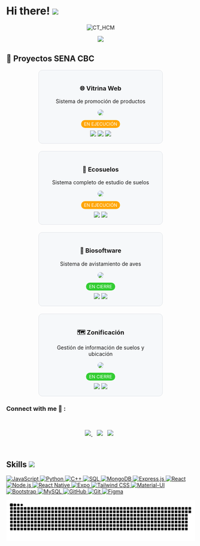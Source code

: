 <h1> Hi there! <img src = "https://raw.githubusercontent.com/MartinHeinz/MartinHeinz/master/wave.gif" width = 40px> </h1>
<div align="center">
 
![CT_HCM](https://i.postimg.cc/L55KWqBc/Black-and-Yellow-Web-Developer-Linked-In-Banner.png)
</div>
<p align='center'>
<img src="https://readme-typing-svg.herokuapp.com?color=%2336BCF7&size=25&center=true&vCenter=true&width=433&height=75&lines=I'm+Sebastian+Pitre;Frontend+Developer;%40sebastianpitre10">
</p>

## 🚀 Proyectos SENA CBC

<div align="center" style="display: flex; flex-wrap: wrap; gap: 20px; justify-content: center;">

<!-- PRIMERA FILA -->
<div style="width: 48%; min-width: 300px; border: 1px solid #e1e4e8; border-radius: 10px; padding: 15px; background: #f6f8fa;">
  <h3 align="center">🌐 Vitrina Web</h3>
  <p align="center">Sistema de promoción de productos</p>
  <img src="https://images.unsplash.com/photo-1551434678-e076c223a692?w=500&h=200&fit=crop" style="border-radius: 8px; width: 100%;">
  <div align="center" style="margin: 10px 0;">
    <span style="background: #FFA500; color: white; padding: 3px 8px; border-radius: 12px; font-size: 12px;">EN EJECUCIÓN</span>
  </div>
  <div align="center">
    <img src="https://img.shields.io/badge/-HTML5-E34F26?logo=html5&logoColor=white">
    <img src="https://img.shields.io/badge/-CSS3-1572B6?logo=css3&logoColor=white">
    <img src="https://img.shields.io/badge/-JavaScript-F7DF1E?logo=javascript&logoColor=black">
  </div>
</div>

<div style="width: 48%; min-width: 300px; border: 1px solid #e1e4e8; border-radius: 10px; padding: 15px; background: #f6f8fa;">
  <h3 align="center">🌱 Ecosuelos</h3>
  <p align="center">Sistema completo de estudio de suelos</p>
  <img src="https://images.unsplash.com/photo-1605000797499-95a51c5269ae?w=500&h=200&fit=crop" style="border-radius: 8px; width: 100%;">
  <div align="center" style="margin: 10px 0;">
    <span style="background: #FFA500; color: white; padding: 3px 8px; border-radius: 12px; font-size: 12px;">EN EJECUCIÓN</span>
  </div>
  <div align="center">
    <img src="https://img.shields.io/badge/-Python-3776AB?logo=python&logoColor=white">
    <img src="https://img.shields.io/badge/-Django-092E20?logo=django&logoColor=white">
  </div>
</div>

<!-- SEGUNDA FILA -->
<div style="width: 48%; min-width: 300px; border: 1px solid #e1e4e8; border-radius: 10px; padding: 15px; background: #f6f8fa;">
  <h3 align="center">🦜 Biosoftware</h3>
  <p align="center">Sistema de avistamiento de aves</p>
  <img src="https://images.unsplash.com/photo-1551085254-e96b210db58a?w=500&h=200&fit=crop" style="border-radius: 8px; width: 100%;">
  <div align="center" style="margin: 10px 0;">
    <span style="background: #32CD32; color: white; padding: 3px 8px; border-radius: 12px; font-size: 12px;">EN CIERRE</span>
  </div>
  <div align="center">
    <img src="https://img.shields.io/badge/-Java-007396?logo=java&logoColor=white">
    <img src="https://img.shields.io/badge/-Spring-6DB33F?logo=spring&logoColor=white">
  </div>
</div>

<div style="width: 48%; min-width: 300px; border: 1px solid #e1e4e8; border-radius: 10px; padding: 15px; background: #f6f8fa;">
  <h3 align="center">🗺️ Zonificación</h3>
  <p align="center">Gestión de información de suelos y ubicación</p>
  <img src="https://images.unsplash.com/photo-1464822759023-fed622ff2c3b?w=500&h=200&fit=crop" style="border-radius: 8px; width: 100%;">
  <div align="center" style="margin: 10px 0;">
    <span style="background: #32CD32; color: white; padding: 3px 8px; border-radius: 12px; font-size: 12px;">EN CIERRE</span>
  </div>
  <div align="center">
    <img src="https://img.shields.io/badge/-PHP-777BB4?logo=php&logoColor=white">
    <img src="https://img.shields.io/badge/-Laravel-FF2D20?logo=laravel&logoColor=white">
  </div>
</div>

</div>

### Connect with me 🔗 :
<br>
<p align='center'>
<a href="mailto:ahmadpiracha3@gmail.com" target="_blank">
<img src="https://img.shields.io/badge/Gmail-D14836?style=for-the-badge&logo=gmail&logoColor=white">
</a>&nbsp;&nbsp;
<a href="https://www.instagram.com/ahmadpiracha" target="_blank">
<img src="https://img.shields.io/badge/ahmadpiracha-%23E4405F.svg?style=for-the-badge&logo=Instagram&logoColor=white"></a>&nbsp;&nbsp;
<a href="https://www.linkedin.com/in/ahmad-waseem-piracha" target="_blank">
<img src="https://img.shields.io/badge/linkedin-%230077B5.svg?style=for-the-badge&logo=linkedin&logoColor=white"></a>&nbsp;&nbsp;
</p>
<br>

## Skills <img src="https://media2.giphy.com/media/QssGEmpkyEOhBCb7e1/giphy.gif?cid=ecf05e47a0n3gi1bfqntqmob8g9aid1oyj2wr3ds3mg700bl&rid=giphy.gif" width=32px>

<!-- Programming Languages -->

<a href="https://developer.mozilla.org/en-US/docs/Web/JavaScript" target="_blank">
  <img alt="JavaScript" src="https://img.shields.io/badge/JavaScript-F7DF1E?style=for-the-badge&logo=javascript&logoColor=black">
</a>
<a href="https://www.python.org/" target="_blank">
  <img alt="Python" src="https://img.shields.io/badge/Python-3776AB?style=for-the-badge&logo=python&logoColor=white">
</a>

<a href="https://www.cplusplus.com/" target="_blank">
  <img alt="C++" src="https://img.shields.io/badge/C++-00599C?style=for-the-badge&logo=c%2B%2B&logoColor=white">
</a>

<a href="https://www.microsoft.com/en-us/sql-server" target="_blank">
  <img alt="SQL" src="https://img.shields.io/badge/SQL-CC2927?style=for-the-badge&logo=microsoft%20sql%20server&logoColor=white">
</a>

<!-- Web Development -->


<a href="https://www.mongodb.com/" target="_blank">
  <img alt="MongoDB" src="https://img.shields.io/badge/MongoDB-47A248?style=for-the-badge&logo=mongodb&logoColor=white">
</a>
<a href="https://expressjs.com/" target="_blank">
  <img alt="Express.js" src="https://img.shields.io/badge/Express.js-000000?style=for-the-badge&logo=express&logoColor=white">
</a>

<a href="https://reactjs.org/" target="_blank">
  <img alt="React" src="https://img.shields.io/badge/React-61DAFB?style=for-the-badge&logo=react&logoColor=black">
</a>
<a href="https://nodejs.org/" target="_blank">
  <img alt="Node.js" src="https://img.shields.io/badge/Node.js-339933?style=for-the-badge&logo=node.js&logoColor=white">
</a>

<!-- Mobile Development -->
<a href="https://reactnative.dev/" target="_blank">
  <img alt="React Native" src="https://img.shields.io/badge/React_Native-61DAFB?style=for-the-badge&logo=react&logoColor=black">
</a>
<a href="https://expo.dev/" target="_blank">
  <img alt="Expo" src="https://img.shields.io/badge/Expo-000020?style=for-the-badge&logo=expo&logoColor=white">
</a>

<!-- Frontend Frameworks/Libraries -->
<a href="https://tailwindcss.com/" target="_blank">
  <img alt="Tailwind CSS" src="https://img.shields.io/badge/Tailwind_CSS-38B2AC?style=for-the-badge&logo=tailwind-css&logoColor=white">
</a>

<a href="https://material-ui.com/" target="_blank">
  <img alt="Material-UI" src="https://img.shields.io/badge/Material--UI-0081CB?style=for-the-badge&logo=material-ui&logoColor=white">
</a>

<a href="https://getbootstrap.com/" target="_blank">
  <img alt="Bootstrap" src="https://img.shields.io/badge/Bootstrap-563D7C?style=for-the-badge&logo=bootstrap&logoColor=white">
</a>

<!-- Database -->
<a href="https://www.mysql.com/" target="_blank">
  <img alt="MySQL" src="https://img.shields.io/badge/MySQL-4479A1?style=for-the-badge&logo=mysql&logoColor=white">
</a>

<!-- Version Control and Collaboration -->
<a href="https://github.com/" target="_blank">
  <img alt="GitHub" src="https://img.shields.io/badge/GitHub-181717?style=for-the-badge&logo=github&logoColor=white">
</a>

<a href="https://git-scm.com/" target="_blank">
  <img alt="Git" src="https://img.shields.io/badge/Git-F05032?style=for-the-badge&logo=git&logoColor=white">
</a>

<!-- Design Tools -->
<a href="https://www.figma.com/" target="_blank">
  <img alt="Figma" src="https://img.shields.io/badge/Figma-F24E1E?style=for-the-badge&logo=figma&logoColor=white">
</a>

<!-- Tools and Platforms -->

![snake gif](https://github.com/TekyaygilFethi/TekyaygilFethi/blob/output/github-contribution-grid-snake.svg)

